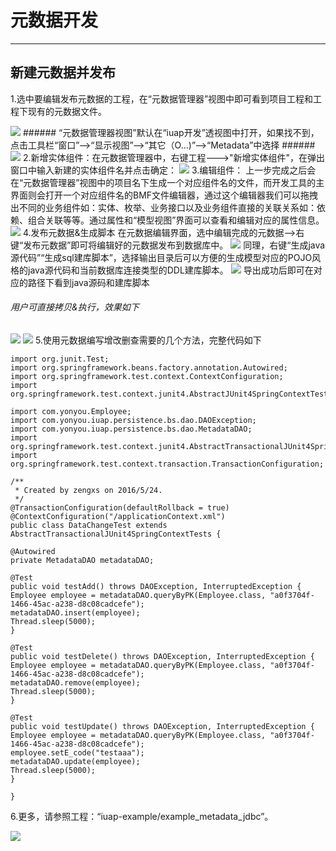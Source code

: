 # 元数据开发 #

----------
## 新建元数据并发布 ##
1.选中要编辑发布元数据的工程，在“元数据管理器”视图中即可看到项目工程和工程下现有的元数据文件。

<img src="/images/metadatamgr.JPG"/>
###### “元数据管理器视图”默认在“iuap开发”透视图中打开，如果找不到，点击工具栏“窗口”-->“显示视图”-->“其它（O...)”-->“Metadata”中选择  ######
<img src="/images/tips1.JPG"/>
2.新增实体组件：在元数据管理器中，右键工程--->"新增实体组件"，在弹出窗口中输入新建的实体组件名并点击确定：

<img src="/images/newcomp.JPG"/>
3.编辑组件：
上一步完成之后会在“元数据管理器”视图中的项目名下生成一个对应组件名的文件，而开发工具的主界面则会打开一个对应组件名的BMF文件编辑器，通过这个编辑器我们可以拖拽出不同的业务组件如：实体、枚举、业务接口以及业务组件直接的关联关系如：依赖、组合关联等等。通过属性和“模型视图”界面可以查看和编辑对应的属性信息。

<img src="/images/editcomp.JPG"/>
4.发布元数据&生成脚本
在元数据编辑界面，选中编辑完成的元数据-->右键“发布元数据”即可将编辑好的元数据发布到数据库中。

<img src="/images/publish.JPG"/>
同理，右键“生成java源代码”“生成sql建库脚本”，选择输出目录后可以方便的生成模型对应的POJO风格的java源代码和当前数据库连接类型的DDL建库脚本。
<img src="/images/generatejava.JPG"/>
导出成功后即可在对应的路径下看到java源码和建库脚本

###### 用户可直接拷贝&执行，效果如下    ######
<img src="/images/copyjava.JPG"/>

<img src="/images/copysql.JPG"/>
5.使用元数据编写增改删查需要的几个方法，完整代码如下
   
    
    import org.junit.Test;
    import org.springframework.beans.factory.annotation.Autowired;
    import org.springframework.test.context.ContextConfiguration;
    import org.springframework.test.context.junit4.AbstractJUnit4SpringContextTests;
    
    import com.yonyou.Employee;
    import com.yonyou.iuap.persistence.bs.dao.DAOException;
    import com.yonyou.iuap.persistence.bs.dao.MetadataDAO;
    import org.springframework.test.context.junit4.AbstractTransactionalJUnit4SpringContextTests;
    import org.springframework.test.context.transaction.TransactionConfiguration;
    
    /**
     * Created by zengxs on 2016/5/24.
     */
    @TransactionConfiguration(defaultRollback = true)
    @ContextConfiguration("/applicationContext.xml")
    public class DataChangeTest extends AbstractTransactionalJUnit4SpringContextTests {
    
    @Autowired
    private MetadataDAO metadataDAO;
    
    @Test
    public void testAdd() throws DAOException, InterruptedException {
    Employee employee = metadataDAO.queryByPK(Employee.class, "a0f3704f-1466-45ac-a238-d8c08cadcefe");
    metadataDAO.insert(employee);
    Thread.sleep(5000);
    }
    
    @Test
    public void testDelete() throws DAOException, InterruptedException {
    Employee employee = metadataDAO.queryByPK(Employee.class, "a0f3704f-1466-45ac-a238-d8c08cadcefe");
    metadataDAO.remove(employee);
    Thread.sleep(5000);
    }
    
    @Test
    public void testUpdate() throws DAOException, InterruptedException {
    Employee employee = metadataDAO.queryByPK(Employee.class, "a0f3704f-1466-45ac-a238-d8c08cadcefe");
    employee.setE_code("testaaa");
    metadataDAO.update(employee);
    Thread.sleep(5000);
    }
    
    }
6.更多，请参照工程：“iuap-example/example_metadata_jdbc”。

<img src="/images/more.JPG"/>